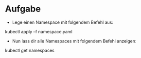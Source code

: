 # Aufgabe

* Lege einen Namespace mit folgendem Befehl aus:

kubectl apply –f namespace.yaml

* Nun lass dir alle Namespaces mit folgendem Befehl anzeigen:

kubectl get namespaces
